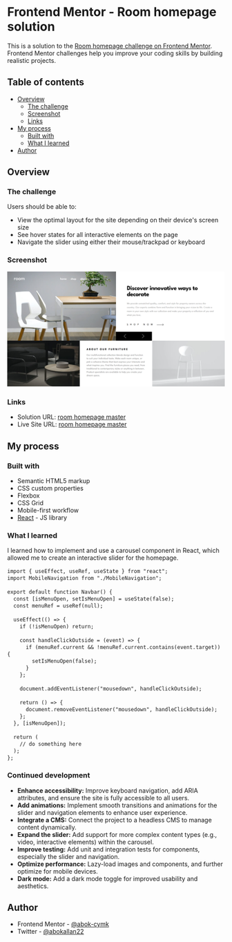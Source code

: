 # Frontend Mentor - Room homepage solution

This is a solution to the [Room homepage challenge on Frontend Mentor](https://www.frontendmentor.io/challenges/room-homepage-BtdBY_ENq). Frontend Mentor challenges help you improve your coding skills by building realistic projects. 

## Table of contents

- [Overview](#overview)
  - [The challenge](#the-challenge)
  - [Screenshot](#screenshot)
  - [Links](#links)
- [My process](#my-process)
  - [Built with](#built-with)
  - [What I learned](#what-i-learned)
- [Author](#author)


## Overview

### The challenge

Users should be able to:

- View the optimal layout for the site depending on their device's screen size
- See hover states for all interactive elements on the page
- Navigate the slider using either their mouse/trackpad or keyboard

### Screenshot

![](./room-screenshot.png)

### Links

- Solution URL: [room homepage master](https://github.com/abok-cymk/room-homepage-master)
- Live Site URL: [room homepage master](https://room-homepage-master-eta.vercel.app/)

## My process

### Built with

- Semantic HTML5 markup
- CSS custom properties
- Flexbox
- CSS Grid
- Mobile-first workflow
- [React](https://reactjs.org/) - JS library

### What I learned
I learned how to implement and use a carousel component in React, which allowed me to create an interactive slider for the homepage.

```
import { useEffect, useRef, useState } from "react";
import MobileNavigation from "./MobileNavigation";

export default function Navbar() {
  const [isMenuOpen, setIsMenuOpen] = useState(false);
  const menuRef = useRef(null);

  useEffect(() => {
    if (!isMenuOpen) return;

    const handleClickOutside = (event) => {
      if (menuRef.current && !menuRef.current.contains(event.target)) {
        setIsMenuOpen(false);
      }
    };

    document.addEventListener("mousedown", handleClickOutside);

    return () => {
      document.removeEventListener("mousedown", handleClickOutside);
    };
  }, [isMenuOpen]);

  return (
    // do something here
  );
};
```
### Continued development

- **Enhance accessibility:** Improve keyboard navigation, add ARIA attributes, and ensure the site is fully accessible to all users.
- **Add animations:** Implement smooth transitions and animations for the slider and navigation elements to enhance user experience.
- **Integrate a CMS:** Connect the project to a headless CMS to manage content dynamically.
- **Expand the slider:** Add support for more complex content types (e.g., video, interactive elements) within the carousel.
- **Improve testing:** Add unit and integration tests for components, especially the slider and navigation.
- **Optimize performance:** Lazy-load images and components, and further optimize for mobile devices.
- **Dark mode:** Add a dark mode toggle for improved usability and aesthetics.

## Author

- Frontend Mentor - [@abok-cymk](https://www.frontendmentor.io/profile/abok-cymk)
- Twitter - [@abokallan22](https://x.com/abokallan22)

